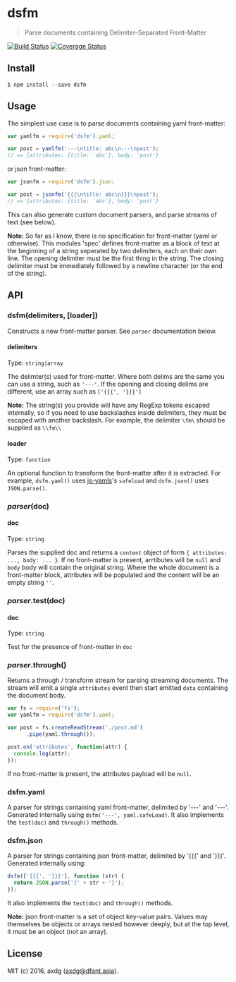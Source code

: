 # dsfm

> Parse documents containing Delimiter-Separated Front-Matter 

[![Build Status](https://travis-ci.org/axdg/dsfm.svg?branch=master)](https://travis-ci.org/axdg/dsfm) [![Coverage Status](https://coveralls.io/repos/github/axdg/dsfm/badge.svg?branch=master)](https://coveralls.io/github/axdg/dsfm?branch=master)

## Install

```
$ npm install --save dsfm
```

## Usage

The simplest use case is to parse documents containing yaml front-matter:

```js
var yamlfm = require('dsfm').yaml;

var post = yamlfm('---\ntitle: abc\n---\npost');
// => {attributes: {title: 'abc'}, body: 'post'}
```

or json front-matter:

```js
var jsonfm = require('dsfm').json;

var post = jsonfm('{{{\ntitle: abc\n}}}\npost');
// => {attributes: {title: 'abc'}, body: 'post'}
```

This can also generate custom document parsers, and parse streams of text (see below).

**Note:** So far as I know, there is no specification for front-matter (yaml or otherwise). This modules 'spec' defines front-matter as a block of text at the beginning of a string seperated by two delimiters, each on their own line. The opening delimiter must be the first thing in the string. The closing delimiter must be immediately followed by a newline character (or the end of the string).

## API

### dsfm(delimiters, [loader])

Constructs a new front-matter parser. See *`parser`* documentation below.

#### delimiters

Type: `string|array`

The delimter(s) used for front-matter. Where both delims are the same you can use a string, such as `'---'`. If the opening and closing delims are different, use an array such as `['{{{', '}}}']`

**Note:** The string(s) you provide will have any RegExp tokens escaped internally, so if you need to use backslashes inside delimiters, they must be escaped with another backslash. For example, the delimiter `\fm\` should be supplied as `\\fm\\`

#### loader

Type: `function`

An optional function to transform the front-matter after it is extracted. For example, `dsfm.yaml()` uses [js-yamls](https://github.com/nodeca/js-yaml)'s `safeload` and `dsfm.json()` uses `JSON.parse()`.

### *parser*(doc)

#### doc

Type: `string`

Parses the supplied doc and returns a `content` object of form `{ attributes: ..., body: ... }`.
If no front-matter is present, arrtibutes will be `null` and `body` body will contain the original string. Where the whole document is a front-matter block, attributes will be populated and the content will be an empty string `''`.

### *parser*.test(doc)

#### doc

Type: `string`

Test for the presence of front-matter in `doc`

### *parser*.through()

Returns a through / transform stream for parsing streaming documents. The stream will emit a single `attributes` event then start emitted `data` containing the document body.

```js
var fs = require('fs');
var yamlfm = require('dsfm').yaml;

var post = fs.createReadStream('./post.md')
      .pipe(yaml.through());

post.on('attributes', function(attr) {
  console.log(attr);
});
```

If no front-matter is present, the attributes payload will be `null`.

### dsfm.yaml

A parser for strings containing yaml front-matter, delimited by '---' and '---'. Generated internally using `dsfm('---', yaml.safeLoad)`. It also implements the `test(doc)` and `through()` methods.

### dsfm.json

A parser for strings containing json front-matter, delimited by '{{{' and '}}}'. Generated internally using:

```js
dsfm(['{{{', '}}}'], function (str) {
  return JSON.parse('{' + str + '}');
});
```

It also implements the `test(doc)` and `through()` methods.

**Note:** json front-matter is a set of object key-value pairs. Values may themselves be objects or arrays nested however deeply, but at the top level, it must be an object (not an array).

## License

MIT (c) 2016, axdg (<axdg@dfant.asia>).


